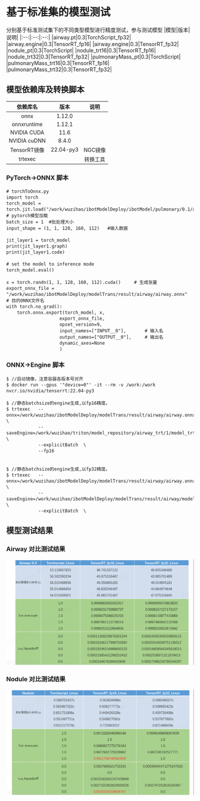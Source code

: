 # 基于标准集的模型测试
分别基于标准测试集下的不同类型模型进行精度测试，参与测试模型
|模型|版本|说明|
|:--:|:--:|:--:|
|airway.pt|0.3|TorchScript_fp32|
|airway.engine|0.3|TensorRT_fp16|
|airway.engine|0.3|TensorRT_fp32|
|nodule_pt|0.3|TorchScript|
|nodule_trt16|0.3|TensorRT_fp16|
|nodule_trt32|0.3|TensorRT_fp32|
|pulmonaryMass_pt|0.3|TorchScript|
|pulmonaryMass_trt16|0.3|TensorRT_fp16|
|pulmonaryMass_trt32|0.3|TensorRT_fp32|
## 模型依赖库及转换脚本
|依赖库名|版本|说明|
|:--:|:--:|:--:|
|onnx|1.12.0||
|onnxruntime|1.12.1||
|NVIDIA CUDA|  11.6||
|NVIDIA cuDNN|8.4.0||
|TensorRT镜像|22.04-py3 |NGC镜像|
|trtexec||转换工具|

### PyTorch->ONNX 脚本
```
# torchToOnnx.py
import torch
torch_model = torch.jit.load("/work/wuzihao/ibotModelDeploy/ibotModel/pulmonary/0.1/airway/1/model.pt") # pytorch模型加载
batch_size = 1  #批处理大小
input_shape = (1, 1, 128, 160, 112)   #输入数据

jit_layer1 = torch_model
print(jit_layer1.graph) 
print(jit_layer1.code) 

# set the model to inference mode
torch_model.eval()

x = torch.randn(1, 1, 128, 160, 112).cuda()		# 生成张量
export_onnx_file = "/work/wuzihao/ibotModelDeploy/modelTrans/result/airway/airway.onnx"	 # 目的ONNX文件名
with torch.no_grad(): 
    torch.onnx.export(torch_model, x,
                    export_onnx_file,
                    opset_version=9, 
                    input_names=["INPUT__0"],		# 输入名
                    output_names=["OUTPUT__0"],	    # 输出名
                    dynamic_axes=None
                    )

```
### ONNX->Engine 脚本
```使用TensorRT官方容器提供的trtexec引擎构建工具（__在执行推理的GPU上进行构建__）
$ //启动镜像，注意容器各版本号对齐
$ docker run --gpus '"device=0"' -it --rm -v /work:/work nvcr.io/nvidia/tensorrt:22.04-py3

$ //静态batchsize的engine生成,以fp16精度。
$ trtexec   --onnx=/work/wuzihao/ibotModelDeploy/modelTrans/result/airway/airway.onnx \
            --saveEngine=/work/wuzihao/triton/model_repository/airway_trt/1/model_trt16.trt \
            --explicitBatch  \
            --fp16 


$ //静态batchsize的engine生成,以fp32精度。
$ trtexec   --onnx=/work/wuzihao/ibotModelDeploy/modelTrans/result/airway/airway.onnx \
            --saveEngine=/work/wuzihao/ibotModelDeploy/modelTrans/result/airway/model_trt32.trt \
            --explicitBatch  \

```

## 模型测试结果

### Airway 对比测试结果
![var](./pic/airway_test.png)


### Nodule 对比测试结果
![var](./pic/nodule_test.png)
